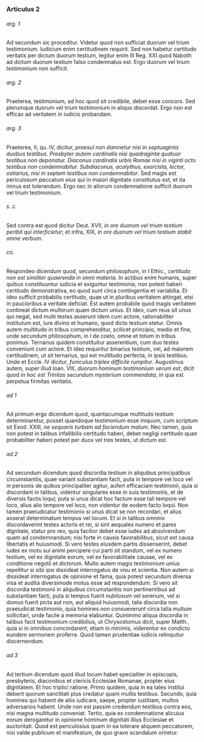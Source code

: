 ### Articulus 2

###### arg. 1
Ad secundum sic proceditur. Videtur quod non sufficiat duorum vel trium testimonium. Iudicium enim certitudinem requirit. Sed non habetur certitudo veritatis per dictum duorum testium, legitur enim III Reg. XXI quod Naboth ad dictum duorum testium falso condemnatus est. Ergo duorum vel trium testimonium non sufficit.

###### arg. 2
Praeterea, testimonium, ad hoc quod sit credibile, debet esse concors. Sed plerumque duorum vel trium testimonium in aliquo discordat. Ergo non est efficax ad veritatem in iudicio probandam.

###### arg. 3
Praeterea, II, qu. IV, dicitur, *praesul non damnetur nisi in septuaginta duobus testibus. Presbyter autem cardinalis nisi quadraginta quatuor testibus non deponatur. Diaconus cardinalis urbis Romae nisi in viginti octo testibus non condemnabitur. Subdiaconus, acolythus, exorcista, lector, ostiarius, nisi in septem testibus non condemnabitur*. Sed magis est periculosum peccatum eius qui in maiori dignitate constitutus est, et ita minus est tolerandum. Ergo nec in aliorum condemnatione sufficit duorum vel trium testimonium.

###### s. c.
Sed contra est quod dicitur Deut. XVII, *in ore duorum vel trium testium peribit qui interficietur*; et infra, XIX, *in ore duorum vel trium testium stabit omne verbum*.

###### co.
Respondeo dicendum quod, secundum philosophum, in I Ethic., *certitudo non est similiter quaerenda in omni materia*. In actibus enim humanis, super quibus constituuntur iudicia et exiguntur testimonia, non potest haberi certitudo demonstrativa, eo quod sunt circa contingentia et variabilia. Et ideo sufficit probabilis certitudo, quae ut in pluribus veritatem attingat, etsi in paucioribus a veritate deficiat. Est autem probabile quod magis veritatem contineat dictum multorum quam dictum unius. Et ideo, cum reus sit unus qui negat, sed multi testes asserunt idem cum actore, rationabiliter institutum est, iure divino et humano, quod dicto testium stetur. Omnis autem multitudo in tribus comprehenditur, scilicet principio, medio et fine, unde secundum philosophum, in I de coelo, omne et totum in tribus ponimus. Ternarius quidem constituitur asserentium, cum duo testes conveniunt cum actore. Et ideo requiritur binarius testium, vel, ad maiorem certitudinem, ut sit ternarius, qui est multitudo perfecta, in ipsis testibus. Unde et Eccle. IV dicitur, *funiculus triplex difficile rumpitur*. Augustinus autem, super illud Ioan. VIII, *duorum hominum testimonium verum est*, dicit quod *in hoc est Trinitas secundum mysterium commendata*, in qua est perpetua firmitas veritatis.

###### ad 1
Ad primum ergo dicendum quod, quantacumque multitudo testium determinaretur, posset quandoque testimonium esse iniquum, cum scriptum sit Exod. XXIII, *ne sequaris turbam ad faciendum malum*. Nec tamen, quia non potest in talibus infallibilis certitudo haberi, debet negligi certitudo quae probabiliter haberi potest per duos vel tres testes, ut dictum est.

###### ad 2
Ad secundum dicendum quod discordia testium in aliquibus principalibus circumstantiis, quae variant substantiam facti, puta in tempore vel loco vel in personis de quibus principaliter agitur, aufert efficaciam testimonii, quia si discordant in talibus, videntur singulares esse in suis testimoniis, et de diversis factis loqui; puta si unus dicat hoc factum esse tali tempore vel loco, alius alio tempore vel loco, non videntur de eodem facto loqui. Non tamen praeiudicatur testimonio si unus dicat se non recordari, et alius asserat determinatum tempus vel locum. Et si in talibus omnino discordaverint testes actoris et rei, si sint aequales numero et pares dignitate, statur pro reo, quia facilior debet esse iudex ad absolvendum quam ad condemnandum; nisi forte in causis favorabilibus, sicut est causa libertatis et huiusmodi. Si vero testes eiusdem partis dissenserint, debet iudex ex motu sui animi percipere cui parti sit standum, vel ex numero testium, vel ex dignitate eorum, vel ex favorabilitate causae, vel ex conditione negotii et dictorum. Multo autem magis testimonium unius repellitur si sibi ipsi dissideat interrogatus de visu et scientia. Non autem si dissideat interrogatus de opinione et fama, quia potest secundum diversa visa et audita diversimode motus esse ad respondendum. Si vero sit discordia testimonii in aliquibus circumstantiis non pertinentibus ad substantiam facti, puta si tempus fuerit nubilosum vel serenum, vel si domus fuerit picta aut non, aut aliquid huiusmodi, talis discordia non praeiudicat testimonio, quia homines non consueverunt circa talia multum sollicitari, unde facile a memoria elabuntur. Quinimmo aliqua discordia in talibus facit testimonium credibilius, ut Chrysostomus dicit, super Matth., quia si in omnibus concordarent, etiam in minimis, viderentur ex condicto eundem sermonem proferre. Quod tamen prudentiae iudicis relinquitur discernendum.

###### ad 3
Ad tertium dicendum quod illud locum habet specialiter in episcopis, presbyteris, diaconibus et clericis Ecclesiae Romanae, propter eius dignitatem. Et hoc triplici ratione. Primo quidem, quia in ea tales institui debent quorum sanctitati plus credatur quam multis testibus. Secundo, quia homines qui habent de aliis iudicare, saepe, propter iustitiam, multos adversarios habent. Unde non est passim credendum testibus contra eos, nisi magna multitudo conveniat. Tertio, quia ex condemnatione alicuius eorum derogaretur in opinione hominum dignitati illius Ecclesiae et auctoritati. Quod est periculosius quam in ea tolerare aliquem peccatorem, nisi valde publicum et manifestum, de quo grave scandalum oriretur.

